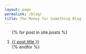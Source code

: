 ```yaml
---
layout: page
permalink: /blog/
title: The Money for Something Blog
---
```


<ol>

{% for post in site.posts %}
  <li><a href="{{post.url}}">{{ post.title }}</a></li>
{% endfor %}

</ol>
